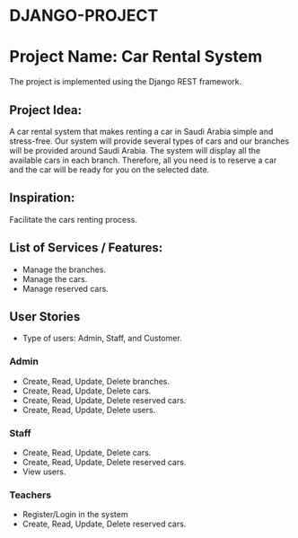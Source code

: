 # DJANGO-PROJECT

# Project Name: Car Rental System

The project is implemented using the Django REST framework.

## Project Idea:

A car rental system that makes renting a car in Saudi Arabia simple and stress-free. Our system will provide several types of cars and our branches will be provided around Saudi Arabia. The system will display all the available cars in each branch. Therefore, all you need is to reserve a car and the car will be ready for you on the selected date.

## Inspiration:

Facilitate the cars renting process.

## List of Services / Features:

- Manage the branches.
- Manage the cars.
- Manage reserved cars.

## User Stories

- Type of users: Admin, Staff, and Customer.

### Admin

- Create, Read, Update, Delete branches.
- Create, Read, Update, Delete cars.
- Create, Read, Update, Delete reserved cars.
- Create, Read, Update, Delete users.

### Staff

- Create, Read, Update, Delete cars.
- Create, Read, Update, Delete reserved cars.
- View users.

### Teachers

- Register/Login in the system
- Create, Read, Update, Delete reserved cars.

